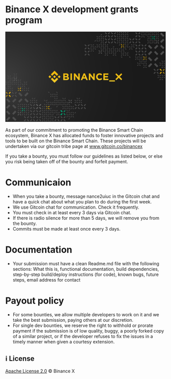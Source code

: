 # Binance X development grants program

<p align="center">
  <img src="./src/logo.png" style="width:1300px";>
</p>

As part of our commitment to promoting the Binance Smart Chain ecosystem, Binance X has allocated funds to foster innovative projects and tools to be built on the Binance Smart Chain. These projects will be undertaken via our gitcoin tribe page at www.gitcoin.co/binancex

If you take a bounty, you must follow our guidelines as listed below, or else you risk being taken off of the bounty and forfeit payment. 

# Communicaion
- When you take a bounty, message nance2uiuc in the Gitcoin chat and have a quick chat about what you plan to do during the first week.
- We use Gitcoin chat for communication. Check it frequently.
- You must check in at least every 3 days via Gitcoin chat.
- If there is radio silence for more than 5 days, we will remove you from the bounty.
- Commits must be made at least once every 3 days.

# Documentation
- Your submission must have a clean Readme.md file with the following sections: What this is, functional documentation, build dependencies, step-by-step build/deploy instructions (for code), known bugs, future steps, email address for contact

# Payout policy
- For some bounties, we allow multiple developers to work on it and we take the best submission, paying others at our discretion.
- For single dev bounties, we reserve the right to withhold or prorate payment if the submission is of low quality, buggy, a poorly forked copy of a similar project, or if the developer refuses to fix the issues in a timely manner when given a courtesy extension.




## :information_source: License
[Apache License 2.0](https://github.com/binancex/Grant-projects/blob/main/LICENSE) © Binance X 